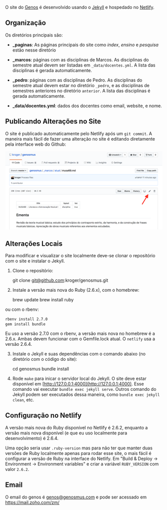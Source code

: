 O site do [Genos](https://genosmus.com/) é desenvolvido usando o
[Jekyll](https://jekyllrb.com) e hospedado no
[Netlify](https://app.netlify.com).

## Organização

Os diretórios principais são:

- **_paginas**: As páginas principais do site como *index*, *ensino* e
  *pesquisa* estão nesse diretório

- **_marcos**: páginas com as disciplinas de Marcos. As disciplinas do
  semestre atual devem ser listadas em `_data/docentes.yml`. A lista
  das disciplinas é gerada automaticamente.

- **_pedro**: páginas com as disciplinas de Pedro. As disciplinas do
  semestre atual devem estar no diretório `_pedro`, e as disciplinas
  de semestres anteriores no diretório `anterior`. A lista das
  disciplinas é gerada automaticamente.

- **_data/docentes.yml**: dados dos docentes como email, website, e
  nome.

## Publicando Alterações no Site

O site é publicado automaticamente pelo Netlify após um `git commit`.
A maneira mais fácil de fazer uma alteração no site é editando
diretamente pela interface web do Github:

![](img/editar.png)

## Alterações Locais

Para modificar e visualizar o site localmente deve-se clonar o
repositório com o site e instalar o Jekyll.

1. Clone o repositório:

    git clone git@github.com:kroger/genosmus.git

2. Instale a versão mais nova do Ruby (2.6.x), com o homebrew:

    brew update
    brew install ruby

ou com o rbenv:

    rbenv install 2.7.0
    gem install bundle

Eu uso a versão 2.7.0 com o rbenv, a versão mais nova no homebrew é a
2.6.x. Ambas devem funcionar com o Gemfile.lock atual. O `netlify` usa
a versão 2.6.4.

3. Instale o Jekyll e suas dependências com o comando abaixo (no
   diretório com o código do site):

    cd genosmus
	bundle install

4. Rode `make` para inicar o servidor local do Jekyll. O site deve
   estar disponível em [http://127.0.0.1:4000](http://127.0.0.1:4000).
   Esse comando vai executar `bundle exec jekyll serve`. Outros
   comando do Jekyll podem ser executados dessa maneira, como `bundle
   exec jekyll clean`, etc.

## Configuração no Netlify

A versão mais nova do Ruby disponível no Netlify é 2.6.2, enquanto a
versão mais nova disponível (e que eu uso localmente para
desenvolvimento) é 2.6.4.

Uma opção seria usar `.ruby-version` mas para não ter que manter duas
versões de Ruby localmente apenas para rodar esse site, o mais fácil é
configurar a versão de Ruby na interface do Netlify. Em "Build &
Deploy -> Environment -> Environment variables" e criar a variável
`RUBY_VERSION` com valor `2.6.2`.

## Email

O email do genos é genos@genosmus.com e pode ser acessado em
https://mail.zoho.com/zm/
